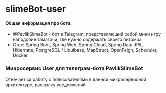 # slimeBot-user
#### Общая информация про бота: 
- @PavlikSlimeBot - бот в Telegram, представляющий собой мини игру наподобие тамагочи, где нужно содержать своего питомца
- Cтек: Spring Boot, Spring Web, Spring Cloud, Spring Data JPA, Hibernate, PostgreSQL / Liquibase, MapStruct, OpenFeign, Scheduler, Docker

### Микросервис User для телеграм-бота PavlikSlimeBot
Отвечает за работу с пользователями в данной микросервисной архитектуре, рассылку уведомлений
